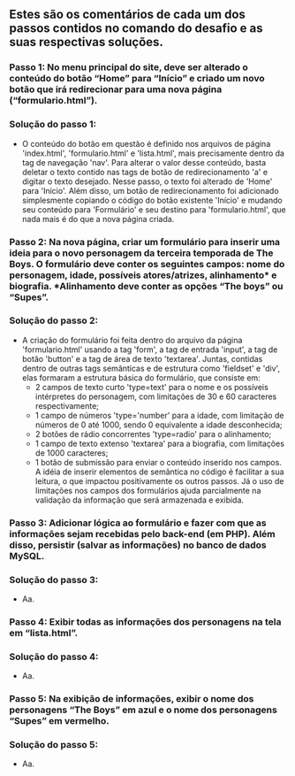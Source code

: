 ## Estes são os comentários de cada um dos passos contidos no comando do desafio e as suas respectivas soluções.

### Passo 1: No menu principal do site, deve ser alterado o conteúdo do botão “Home” para “Início” e criado um novo botão que irá redirecionar para uma nova página (“formulario.html”).

### Solução do passo 1:
* O conteúdo do botão em questão é definido nos arquivos de página 'index.html', 'formulario.html' e 'lista.html', mais precisamente dentro da tag de navegação 'nav'. Para alterar o valor desse conteúdo, basta deletar o texto contido nas tags de botão de redirecionamento 'a' e digitar o texto desejado. Nesse passo, o texto foi alterado de 'Home' para 'Início'. Além disso, um botão de redirecionamento foi adicionado simplesmente copiando o código do botão existente 'Início' e mudando seu conteúdo para 'Formulário' e seu destino para 'formulario.html', que nada mais é do que a nova página criada.

### Passo 2: Na nova página, criar um formulário para inserir uma ideia para o novo personagem da terceira temporada de The Boys. O formulário deve conter os seguintes campos: nome do personagem, idade, possíveis atores/atrizes, alinhamento* e biografia. *Alinhamento deve conter as opções “The boys” ou “Supes”.

### Solução do passo 2:
* A criação do formulário foi feita dentro do arquivo da página 'formulario.html' usando a tag 'form', a tag de entrada 'input', a tag de botão 'button' e a tag de área de texto 'textarea'. Juntas, contidas dentro de outras tags semânticas e de estrutura como 'fieldset' e 'div', elas formaram a estrutura básica do formulário, que consiste em:
  *  2 campos de texto curto 'type=text' para o nome e os possíveis intérpretes do personagem, com limitações de 30 e 60 caracteres respectivamente;
  *  1 campo de números 'type='number' para a idade, com limitação de números de 0 até 1000, sendo 0 equivalente a idade desconhecida;
  *  2 botões de rádio concorrentes 'type=radio' para o alinhamento;
  *  1 campo de texto extenso 'textarea' para a biografia, com limitações de 1000 caracteres;
  *  1 botão de submissão para enviar o conteúdo inserido nos campos.
  A idéia de inserir elementos de semântica no código é facilitar a sua leitura, o que impactou positivamente os outros passos. Já o uso de limitações nos campos dos formulários ajuda parcialmente na validação da informação que será armazenada e exibida.

### Passo 3: Adicionar lógica ao formulário e fazer com que as informações sejam recebidas pelo back-end (em PHP). Além disso, persistir (salvar as informações) no banco de dados MySQL.

### Solução do passo 3:
* Aa.

### Passo 4: Exibir todas as informações dos personagens na tela em “lista.html”.

### Solução do passo 4:
* Aa.

### Passo 5: Na exibição de informações, exibir o nome dos personagens “The Boys” em azul e o nome dos personagens “Supes” em vermelho.

### Solução do passo 5:
* Aa.
